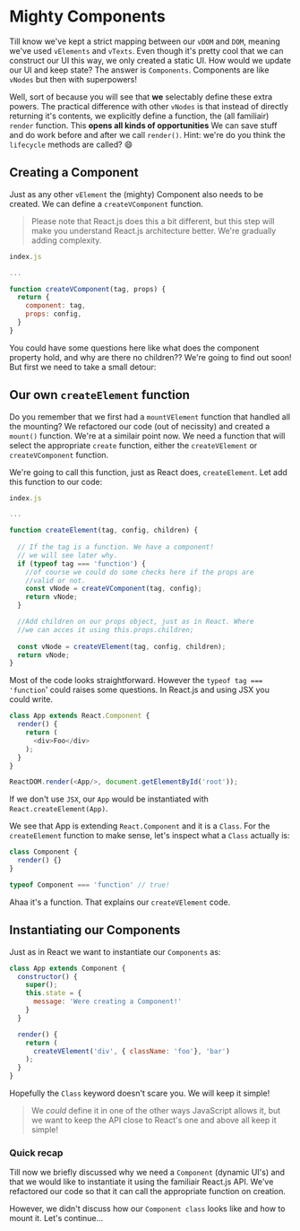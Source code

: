 # Mighty Components

Till know we've kept a strict mapping between our `vDOM` and `DOM`, meaning we've used
`vElements` and `vTexts`. Even though it's pretty cool that we can construct our UI this way, we 
only created a static UI. How would we update our UI and keep state? The answer is `Components`.
Components are like `vNodes` but then with superpowers! 

Well, sort of because you will see that **we** selectably define these extra powers. The practical difference
with other `vNodes` is that instead of directly returning it's contents, we explicitly define a function, 
the (all familiair) `render` function. 
This **opens all kinds of opportunities** We can save stuff and do
work before and after we call `render()`. Hint: we're do you think the `lifecycle` methods are called? :smile:

## Creating a Component

Just as any other `vElement` the (mighty) Component also needs to be created. We can define
a `createVComponent` function. 

> Please note that React.js does this a bit different, but this step will make you understand React.js 
architecture better. We're gradually adding complexity. 

```javascript
index.js

...

function createVComponent(tag, props) {
  return {
    component: tag,
    props: config,
  }
}

```  
You could have some questions here like what does the component property hold, and why are there no children??
We're going to find out soon! But first we need to take a small detour:

## Our own `createElement` function

Do you remember that we first had a `mountVElement` function that handled all the mounting? We refactored
our code (out of necissity) and created a `mount()` function. 
We're at a similair point now. We need a function that will select the appropriate `create` function, either the `createVElement`
or `createVComponent` function. 

We're going to call this function, just as React does, `createElement`. Let add this function to our code:

```javascript
index.js

...

function createElement(tag, config, children) {
  
  // If the tag is a function. We have a component!
  // we will see later why. 
  if (typeof tag === 'function') {
    //of course we could do some checks here if the props are 
    //valid or not.
    const vNode = createVComponent(tag, config);
    return vNode;
  }

  //Add children on our props object, just as in React. Where
  //we can acces it using this.props.children;
   
  const vNode = createVElement(tag, config, children);
  return vNode;
}


```

Most of the code looks straightforward. However the `typeof tag === 'function`' could raises
some questions. In React.js and using JSX you could write. 

```javascript
class App extends React.Component {
  render() {
    return (
      <div>Foo</div>
    );
  }
}

ReactDOM.render(<App/>, document.getElementById('root'));
```

If we don't use `JSX`, our `App` would be instantiated with `React.createElement(App)`. 

We see that App is extending `React.Component` and it is a `Class`. 
For the `createElement` function to make sense, let's inspect what a `Class` actually is:

```javascript
class Component { 
  render() {}
}

typeof Component === 'function' // true!
```

Ahaa it's a function. That explains our `createVElement` code. 


## Instantiating our Components
Just as in React we want to instantiate our `Components` as:

```javascript
class App extends Component {
  constructor() {
    super();
    this.state = {
      message: 'Were creating a Component!'
    }
  }

  render() {
    return (
      createVElement('div', { className: 'foo'}, 'bar')
    );
  }
}
```

Hopefully the `Class` keyword doesn't scare you. We will keep it simple! 

> We *could* define it in one of the other ways JavaScript allows it, but we want to 
keep the API close to React's one and above all keep it simple!


### Quick recap

Till now we briefly discussed why we need a `Component` (dynamic UI's) and that we would like to instantiate it
using the familiair React.js API. We've refactored our code so that it can call the appropriate function on creation. 

However, we didn't discuss how our `Component class` looks like and how to mount it. Let's continue...
